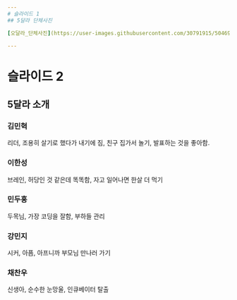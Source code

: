 ```yaml
---
# 슬라이드 1
## 5달라 단체사진 

[오달라_단체사진](https://user-images.githubusercontent.com/30791915/50469242-e5931980-09ee-11e9-89e0-96e7556535c0.jpg)

---
```

# 슬라이드 2 
## 5달라 소개

### 김민혁
리더, 조용히 살기로 했다가 내기에 짐, 친구 집가서 놀기, 발표하는 것을 좋아함.
### 이한성
브레인, 허당인 것 같은데 똑똑함, 자고 일어나면 한살 더 먹기
### 민두홍
두목님, 가장 코딩을 잘함, 부하들 관리
### 강민지
시커, 아픔, 아프니까 부모님 만나러 가기
### 채찬우
신생아, 순수한 눈망울, 인큐베이터 탈출




